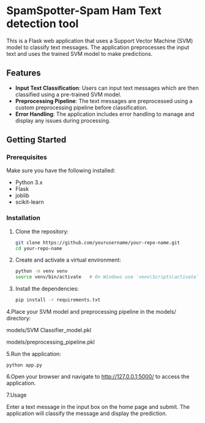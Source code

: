# SpamSpotter-Spam Ham Text detection tool

This is a Flask web application that uses a Support Vector Machine (SVM) model to classify text messages. The application preprocesses the input text and uses the trained SVM model to make predictions.

## Features

- **Input Text Classification**: Users can input text messages which are then classified using a pre-trained SVM model.
- **Preprocessing Pipeline**: The text messages are preprocessed using a custom preprocessing pipeline before classification.
- **Error Handling**: The application includes error handling to manage and display any issues during processing.

## Getting Started

### Prerequisites

Make sure you have the following installed:

- Python 3.x
- Flask
- joblib
- scikit-learn

### Installation

1. Clone the repository:

   ```sh
   git clone https://github.com/yourusername/your-repo-name.git
   cd your-repo-name
2. Create and activate a virtual environment:

   ```sh 
   python -m venv venv
   source venv/bin/activate   # On Windows use `venv\Scripts\activate`

3. Install the dependencies:

   ```sh
   pip install -r requirements.txt
   
4.Place your SVM model and preprocessing pipeline in the models/ directory:

   models/SVM Classifier_model.pkl
   
   models/preprocessing_pipeline.pkl
   
5.Run the application:

   `python app.py`

6.Open your browser and navigate to http://127.0.0.1:5000/ to access the application.

7.Usage

Enter a text message in the input box on the home page and submit.
The application will classify the message and display the prediction.
